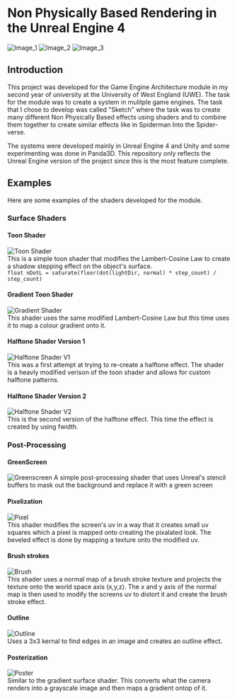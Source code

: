 # Non Physically Based Rendering in the Unreal Engine 4

![Image_1](https://github.com/kieranbow/GEA_Unreal_Project/blob/master/Images/HighresScreenshot00014.png)
![Image_2](https://github.com/kieranbow/GEA_Unreal_Project/blob/master/Images/HighresScreenshot00012.png)
![Image_3](https://github.com/kieranbow/GEA_Unreal_Project/blob/master/Images/HighresScreenshot00015.png)

## Introduction
This project was developed for the Game Engine Architecture module in my second year of university at the University of West England (UWE).
The task for the module was to create a system in mulitple game engines. The task that I chose to develop was called "Sketch" where the task was to create many different 
Non Physically Based effects using shaders and to combine them together to create similar effects like in Spiderman Into the Spider-verse. 

The systems were developed mainly in Unreal Engine 4 and Unity and some experimenting was done in Panda3D. This repository only reflects the Unreal Engine version of the project since this is the most feature complete.

## Examples
Here are some examples of the shaders developed for the module.

### Surface Shaders
#### Toon Shader
![Toon Shader](https://github.com/kieranbow/GEA_Unreal_Project/blob/master/Images/ToonShader.gif)  
This is a simple toon shader that modifies the Lambert-Cosine Law to create a shadow stepping effect on the object's surface.  
`float nDotL = saturate(floor(dot(lightDir, normal) * step_count) / step_count)`

#### Gradient Toon Shader
![Gradient Shader](https://github.com/kieranbow/GEA_Unreal_Project/blob/master/Images/gradient.gif)  
This shader uses the same modified Lambert-Cosine Law but this time uses it to map a colour gradient onto it.

#### Halftone Shader Version 1
![Halftone Shader V1](https://github.com/kieranbow/GEA_Unreal_Project/blob/master/Images/halftoneV1.gif)  
This was a first attempt at trying to re-create a halftone effect. The shader is a heavly modified verison of the toon shader and allows for custom halftone patterns.

#### Halftone Shader Version 2
![Halftone Shader V2](https://github.com/kieranbow/GEA_Unreal_Project/blob/master/Images/halftoneV2.gif)  
This is the second version of the halftone effect. This time the effect is created by using fwidth.

### Post-Processing
#### GreenScreen
![Greenscreen](https://github.com/kieranbow/GEA_Unreal_Project/blob/master/Images/PP_greenscreen.png) 
A simple post-processing shader that uses Unreal's stencil buffers to mask out the background and replace it with a green screen

#### Pixelization
![Pixel](https://github.com/kieranbow/GEA_Unreal_Project/blob/master/Images/PP_pixel.png)  
This shader modifies the screen's uv in a way that it creates small uv squares which a pixel is mapped onto creating the pixalated look. The beveled effect is done by mapping a texture onto the modified uv.

#### Brush strokes
![Brush](https://github.com/kieranbow/GEA_Unreal_Project/blob/master/Images/PP_brushStroke.png)  
This shader uses a normal map of a brush stroke texture and projects the texture onto the world space axis (x,y,z). The x and y axis of the normal map is then used to modify the screens uv to distort it and create the brush stroke effect.

#### Outline
![Outline](https://github.com/kieranbow/GEA_Unreal_Project/blob/master/Images/PP_outline.png)  
Uses a 3x3 kernal to find edges in an image and creates an outline effect.

#### Posterization
![Poster](https://github.com/kieranbow/GEA_Unreal_Project/blob/master/Images/PP_poster.png)  
Similar to the gradient surface shader. This converts what the camera renders into a grayscale image and then maps a gradient ontop of it.
